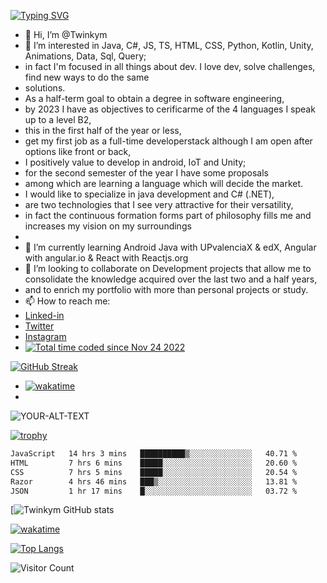 [![Typing SVG](https://readme-typing-svg.demolab.com?font=Delicious+Handrawn&size=31&pause=1000&color=3FFF5FE6&vCenter=true&width=435&lines=Hey!!+I'm+David)](https://git.io/typing-svg)
- 👋 Hi, I’m @Twinkym
- 👀 I’m interested in Java, C#, JS, TS, HTML, CSS, Python, Kotlin, Unity, Animations, Data, Sql, Query;
-  in fact I'm focused in all things about dev. I love dev, solve challenges, find new ways to do the same 
-  solutions.
-  As a half-term goal to obtain a degree in software engineering, 
-  by 2023 I have as objectives to cerificarme of the 4 languages I speak up to a level B2, 
-  this in the first half of the year or less, 
-  get my first job as a full-time developerstack although I am open after options like front or back, 
-  I positively value to develop in android, IoT and Unity; 
-  for the second semester of the year I have some proposals 
-  among which are learning a language which will decide the market.
-   I would like to specialize in java development and C# (.NET), 
-   are two technologies that I see very attractive for their versatility, 
-   in fact the continuous formation forms part of philosophy fills me and increases my vision on my surroundings
- 
- 🌱 I’m currently learning Android Java with UPvalenciaX & edX, Angular with angular.io & React with Reactjs.org
- 💞️ I’m looking to collaborate on Development projects that allow me to consolidate the knowledge acquired over the last two and a half years,
-  and to enrich my portfolio with more than personal projects or study.
- 📫 How to reach me:
- [Linked-in](https://www.linkedin.com/in/daviddelapuente/) 
- [Twitter](https://twitter.com/daviddelapuent5)
- [Instagram](https://www.instagram.com/delapuente.david/)
- <a href="https://wakatime.com/@a53fdf97-b0be-4407-85af-2a2314c3afa3"><img src="https://wakatime.com/badge/user/a53fdf97-b0be-4407-85af-2a2314c3afa3.svg" alt="Total time coded since Nov 24 2022" /></a>

[![GitHub Streak](https://streak-stats.demolab.com?user=Twinkym&theme=monokai&background=45%2CBEFFEC%2C64BADF)](https://git.io/streak-stats)

- <a href="https://wakatime.com/badge/github/Twinkym/Calculadora"><img src="https://wakatime.com/badge/github/Twinkym/Calculadora.svg" alt="wakatime"></a>
- <picture>
 <source media="(prefers-color-scheme: dark)" srcset="[YOUR-DARKMODE-IMAGE](https://avatars.githubusercontent.com/u/73356704?s=96&v=4)">
 <source media="(prefers-color-scheme: light)" srcset="[YOUR-LIGHTMODE-IMAGE](https://avatars.githubusercontent.com/u/73356704?s=96&v=4)">
 <img alt="YOUR-ALT-TEXT" src="https://avatars.githubusercontent.com/u/98397165?s=400&u=aec4f763cf5215a24edb9bfd0e423adaf882c4dc&v=4">
 
</picture>

[![trophy](https://github-profile-trophy.vercel.app/?username=Twinkym&theme=onedark)](https://github.com/Twinkym/github-profile-trophy)
<!--START_SECTION:waka-->

```txt
JavaScript   14 hrs 3 mins   ██████████▒░░░░░░░░░░░░░░   40.71 %
HTML         7 hrs 6 mins    █████░░░░░░░░░░░░░░░░░░░░   20.60 %
CSS          7 hrs 5 mins    █████░░░░░░░░░░░░░░░░░░░░   20.54 %
Razor        4 hrs 46 mins   ███▒░░░░░░░░░░░░░░░░░░░░░   13.81 %
JSON         1 hr 17 mins    █░░░░░░░░░░░░░░░░░░░░░░░░   03.72 %
```

<!--END_SECTION:waka-->

[![Twinkym GitHub stats](https://github-readme-stats.vercel.app/api?username=Twinkym&show_icons=true&theme=dracula&show_owner=true)
<!--[![wakatime](https://wakatime.com/badge/github/Twinkym/AgruparAlumnos.svg)](https://wakatime.com/badge/github/Twinkym/AgruparAlumnos)-->
[![wakatime](https://wakatime.com/badge/github/Twinkym/angular-my-store.svg)](https://wakatime.com/badge/github/Twinkym/angular-my-store)
<!--[![Readme Card](https://github-readme-stats.vercel.app/api/pin/?username=Twinkym&repo=my-portfolio)](https://github.com/Twinkym/my-portfolio.git)-->
[![Top Langs](https://github-readme-stats.vercel.app/api/top-langs/?username=Twinkym&layout=compact&langs_count=10)](https://github.com/Twinkym/github-readme-stats)

<!-- BEGIN YOUTUBE-CARDS -->
<!-- END YOUTUBE-CARDS -->
![Visitor Count](https://profile-counter.glitch.me/Twinkym/count.svg)
<!---
Twinkym/Twinkym is a ✨ special ✨ repository because its `README.md` (this file) appears on your GitHub profile.
You can click the Preview link to take a look at your changes.
--->
<!--<img align="left" src="https://visitor-badge.laobi.icu/badge?page_id=Twinkym.Twinkym&left_color=darkslateblue"  />-->
